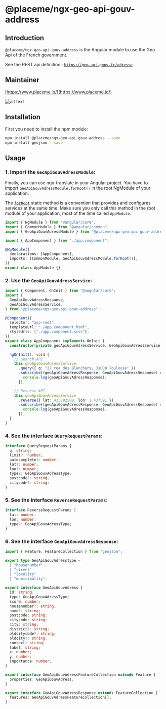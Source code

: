 # @placeme/ngx-geo-api-gouv-address

## Introduction

`@placeme/ngx-geo-api-gouv-address` is the Angular module to use the Geo Api of the French government.

See the REST api definition : [`https://geo.api.gouv.fr/adresse`](https://geo.api.gouv.fr/adresse).

## Maintainer

[https://www.placeme.io/](https://www.placeme.io/)

![alt text](https://res.cloudinary.com/placeme/image/upload/v1539976689/logo/logo-violet.png)

## Installation

First you need to install the npm module:

```sh
npm install @placeme/ngx-geo-api-gouv-address --save
npm install geojson --save
```

## Usage

### 1. Import the `GeoApiGouvAdressModule`:

Finally, you can use ngx-translate in your Angular project. You have to import `GeoApiGouvAdressModule.forRoot()` in the root NgModule of your application.

The [`forRoot`](https://angular.io/api/router/RouterModule#forroot) static method is a convention that provides and configures services at the same time.
Make sure you only call this method in the root module of your application, most of the time called `AppModule`.

```ts
import { NgModule } from "@angular/core";
import { CommonModule } from "@angular/common";
import { GeoApiGouvAdressModule } from "@placeme/ngx-geo-api-gouv-address";

import { AppComponent } from "./app.component";

@NgModule({
  declarations: [AppComponent],
  imports: [CommonModule, GeoApiGouvAdressModule.forRoot()],
})
export class AppModule {}
```

### 2. Use the `GeoApiGouvAdressService`:

```ts
import { Component, OnInit } from "@angular/core";
import {
  GeoApiGouvAdressResponse,
  GeoApiGouvAdressService,
} from "@placeme/ngx-geo-api-gouv-address";

@Component({
  selector: "app-root",
  templateUrl: "./app.component.html",
  styleUrls: ["./app.component.scss"],
})
export class AppComponent implements OnInit {
  constructor(private geoApiGouvAdressService: GeoApiGouvAdressService) {}

  ngOnInit(): void {
    // Search API
    this.geoApiGouvAdressService
      .query({ q: "27 rue des Blanchers, 31000 Toulouse" })
      .subscribe((geoApiGouvAdressResponse: GeoApiGouvAdressResponse) => {
        console.log(geoApiGouvAdressResponse);
      });

    // Reverse API
    this.geoApiGouvAdressService
      .reverse({ lat: 43.602508, lon: 1.437591 })
      .subscribe((geoApiGouvAdressResponse: GeoApiGouvAdressResponse) => {
        console.log(geoApiGouvAdressResponse);
      });
  }
}
```

### 4. See the interface `QueryRequestParams`:

```ts
interface QueryRequestParams {
  q: string;
  limit?: number;
  autocomplete?: number;
  lat?: number;
  lon?: number;
  type?: GeoApiGouvAdressType;
  postcode?: string;
  citycode?: string;
}
```

### 5. See the interface `ReverseRequestParams`:

```ts
interface ReverseRequestParams {
  lat: number;
  lon: number;
  type?: GeoApiGouvAdressType;
}
```

### 6. See the interface `GeoApiGouvAdressResponse`:

```ts
import { Feature, FeatureCollection } from "geojson";

export type GeoApiGouvAdressType =
  | "housenumber"
  | "street"
  | "locality"
  | "municipality";

export interface GeoApiGouvAdress {
  id: string;
  type: GeoApiGouvAdressType;
  score: number;
  housenumber?: string;
  name?: string;
  postcode: string;
  citycode: string;
  city: string;
  district?: string;
  oldcitycode?: string;
  oldcity?: string;
  context: string;
  label: string;
  x: number;
  y: number;
  importance: number;
}

export interface GeoApiGouvAdressFeatureCollection extends Feature {
  properties: GeoApiGouvAdress;
}

export interface GeoApiGouvAdressResponse extends FeatureCollection {
  features: GeoApiGouvAdressFeatureCollection[];
}
```
